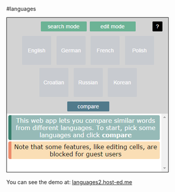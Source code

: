 #languages


![screencapture](screencap.png "screencap")


You can see the demo at:
[languages2.host-ed.me](https://www.languages2.host-ed.me)
